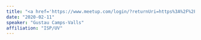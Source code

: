```yaml
---
title: "<a href='https://www.meetup.com/login/?returnUri=https%3A%2F%2Fwww.meetup.com%2Fugentdss%2Fevents%2F268501329%2F'>Advances in Machine Learning for Earth Observation</a> UGent Data Science Seminar -- University of Ghent, Belgium"
date: "2020-02-11"
speaker: "Gustau Camps-Valls"
affiliation: "ISP/UV"
---
```

